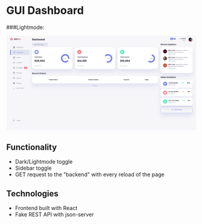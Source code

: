 # GUI Dashboard 

###Lightmode:

![alt text](https://github.com/dstreiff/ECommerce-Dashboard/blob/master/src/images/image.png?raw=true)
 


## Functionality

- Dark/Lightmode toggle
- Sidebar toggle
- GET request to the "backend" with every reload of the page

## Technologies

- Frontend built with React
- Fake REST API with json-server
 